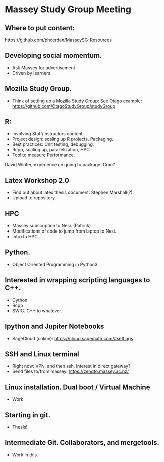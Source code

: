 # Massey Study Group Meeting

## Where to put content:
https://github.com/phcerdan/MasseySG-Resources

## Developing social momentum.
- Ask Massey for advertisement.
- Driven by learners.

## Mozilla Study Group.
- Think of setting up a Mozilla Study Group: See Otago example: https://github.com/OtagoStudyGroup/studyGroup

## R:
- Involving Staff/Instructors content.
- Project design: scaling up R projects. Packaging.
- Best practices: Unit testing, debugging.
- Rcpp, scaling up, parallelization, HPC.
- Tool to measure Performance.

David Winter, experience on going to package.
Cran?

## Latex Workshop 2.0
- Find out about latex thesis document. Stephen Marshall(?).
- Upload to repository.

## HPC
- Massey subscription to Nesi. (Patrick)
- Modifications of code to jump from laptop to Nesi.
- Intro to HPC.

## Python.
- Object Oriented Programming in Python3.

## Interested in wrapping scripting languages to C++.
- Cython.
- Rcpp
- SWIG. C++ to whatever.

## Ipython and Jupiter Notebooks
- SageCloud (online): https://cloud.sagemath.com/#settings.

## SSH and Linux terminal
- Right now: VPN, and then ssh. Interest in direct gateway?
- Send files to/from massey. https://zendto.massey.ac.nz/

## Linux installation. Dual boot / Virtual Machine
- Work

## Starting in git.
- Thesis!
## Intermediate Git. Collaborators, and mergetools.
- Work in this.


